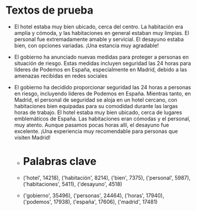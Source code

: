 # Textos de prueba

* El hotel estaba muy bien ubicado, cerca del centro. La habitación era amplia y cómoda, y las habitaciones en general estaban muy limpias. El personal fue extremadamente amable y servicial. El desayuno estaba bien, con opciones variadas. ¡Una estancia muy agradable!
* El gobierno ha anunciado nuevas medidas para proteger a personas en situación de riesgo. Estas medidas incluyen seguridad las 24 horas para líderes de Podemos en España, especialmente en Madrid, debido a las amenazas recibidas en redes sociales
* El gobierno ha decidido proporcionar seguridad las 24 horas a personas en riesgo, incluyendo líderes de Podemos en España. Mientras tanto, en Madrid, el personal de seguridad se aloja en un hotel cercano, con habitaciones bien equipadas para su comodidad durante las largas horas de trabajo.
  El hotel estaba muy bien ubicado, cerca de lugares emblemáticos de España. Las habitaciones eran cómodas y el personal, muy atento. Aunque pasamos pocas horas allí, el desayuno fue excelente. ¡Una experiencia muy recomendable para personas que visiten Madrid!
   
    * # Palabras clave
   
    * ('hotel', 14218), ('habitación', 8214), ('bien', 7375), ('personal', 5987), ('habitaciones', 5411), ('desayuno', 4518)
    * ('gobierno', 35496), ('personas', 24464), ('horas', 17940), ('podemos', 17938), ('españa', 17606), ('madrid', 17481)

